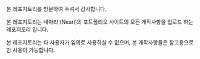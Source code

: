 본 레포지토리를 방문하여 주셔서 감사합니다.

본 레포지토리는 네아리 (Neari)의 포트폴리오 사이트의 모든 개작사항을 업로드 하는 레포지토리 입니다.

본 레포지토리는 타 사용자가 임의로 사용하실 수 없으며, 본 개작사항들은 참고용으로만 사용이 가능합니다.
